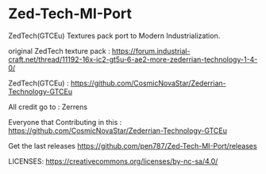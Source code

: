# Zed-Tech-MI-Port
ZedTech(GTCEu) Textures pack port to Modern Industrialization.

original ZedTech texture pack : <https://forum.industrial-craft.net/thread/11192-16x-ic2-gt5u-6-ae2-more-zederrian-technology-1-4-0/>

ZedTech(GTCEu) : <https://github.com/CosmicNovaStar/Zederrian-Technology-GTCEu>

All credit go to :
Zerrens

Everyone that Contributing in this : https://github.com/CosmicNovaStar/Zederrian-Technology-GTCEu

Get the last releases
<https://github.com/pen787/Zed-Tech-MI-Port/releases>

LICENSES:
https://creativecommons.org/licenses/by-nc-sa/4.0/
